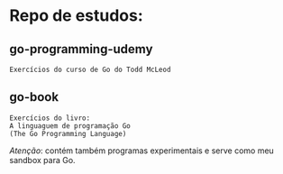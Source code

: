 # Repo de estudos:
## go-programming-udemy
    Exercícios do curso de Go do Todd McLeod
## go-book
    Exercícios do livro:
    A linguaguem de programação Go
    (The Go Programming Language)

*Atenção*: contém também programas experimentais e serve como meu sandbox para Go.